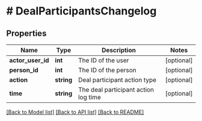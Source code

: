 # # DealParticipantsChangelog

## Properties

Name | Type | Description | Notes
------------ | ------------- | ------------- | -------------
**actor_user_id** | **int** | The ID of the user | [optional]
**person_id** | **int** | The ID of the person | [optional]
**action** | **string** | Deal participant action type | [optional]
**time** | **string** | The deal participant action log time | [optional]

[[Back to Model list]](../../README.md#models) [[Back to API list]](../../README.md#endpoints) [[Back to README]](../../README.md)
